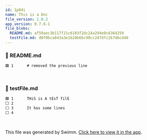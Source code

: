 ```yaml
---
id: 1p04i
name: This is a Doc
file_version: 1.0.2
app_version: 0.7.6-1
file_blobs:
  README.md: af59aec3b117f21c6183f2dc24a294e0c6364259
  testFile.md: d0f0bca843a3e1b28b6bc90cc247dfc267dbcd40
---
```


<!-- NOTE-swimm-snippet: the lines below link your snippet to Swimm -->
### 📄 README.md
```markdown
🟩 1      # removed the previous line
```

<br/>

<!-- NOTE-swimm-snippet: the lines below link your snippet to Swimm -->
### 📄 testFile.md
```markdown
🟩 1      THiS is A tEsT filE
⬜ 2      
⬜ 3      It has some lines
⬜ 4      
```

<br/>

This file was generated by Swimm. [Click here to view it in the app](https://swimm-web-app.web.app/repos/Z2l0aHViJTNBJTNBdGVzdC1naXRodWItYXBwJTNBJTNBc3dpbW1pbw==/docs/1p04i).